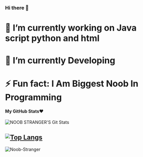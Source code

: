 ### Hi there 👋


# 🔭 I’m currently working on Java script python and html
# 🌱 I’m currently Developing
# ⚡ Fun fact: I Am Biggest Noob In Programming



<h4 align="left"><b>My GitHub Stats❤️</b></h4>

![NOOB STRANGER'S Git Stats](https://github-readme-stats.vercel.app/api?username=Noob-Stranger&include_all_commits=true&count_private=true&theme=tokyo)

[![Top Langs](https://github-readme-stats.vercel.app/api/top-langs/?username=Noob-Stranger&layout=compact&theme=radical)](https://github.com/Noob-Stranger)
---
<p><img align="center" src="https://github-readme-stats.vercel.app/api/top-langs?username=Noob-Stranger&show_icons=true&locale=en&langs_count=15&theme=highcontrast" alt="Noob-Stranger" /></p>
